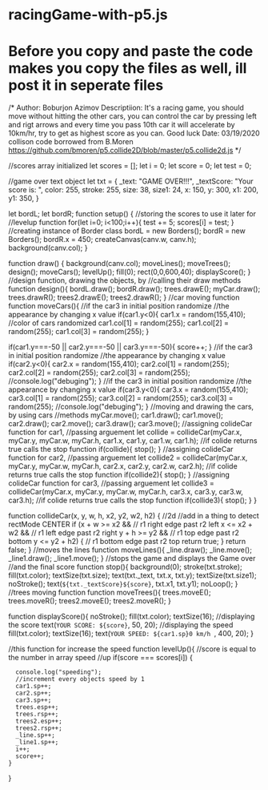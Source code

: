 # racingGame-with-p5.js
# Before you copy and paste the code makes you copy the files as well, ill post it in seperate files
/*
Author: Boburjon Azimov
Descriptiion: It's a racing game, you should move without hitting the other cars, you can control the car by pressing left and rigt arrows
and every time you pass 10th car it will accelerate by 10km/hr, try to get as highest score as you can. Good luck
Date: 03/19/2020
collison code borrowed from B.Moren
https://github.com/bmoren/p5.collide2D/blob/master/p5.collide2d.js
*/


//scores array initialized 
let scores = [];
let i = 0;
let score = 0; 
let test = 0;

//game over text object
let txt = {
  _text: "GAME OVER!!!",
  _textScore: "Your score is: ",
  color: 255,
  stroke: 255,
  size: 38,
  size1: 24,
  x: 150,
  y: 300,
  x1: 200,
  y1: 350,
}

let bordL;
let bordR;
function setup() {
  //storing the scores to use it later for //levelup function
  for(let i=0; i<100;i++){
    test += 5;
    scores[i] = test;
 }
  //creating instance of Border class
  bordL = new Borders();
  bordR = new Borders();
  bordR.x = 450;
  createCanvas(canv.w, canv.h);
  background(canv.col);
}
 
function draw() {
  background(canv.col);
  moveLines();
  moveTrees();
  design();
  moveCars();
  levelUp();
  fill(0);
  rect(0,0,600,40);
  displayScore();
}
//design function, drawing the objects, by //calling their draw methods
function design(){
  bordL.draw();
  bordR.draw();
  trees.drawE();
  myCar.draw();
  trees.drawR();
  trees2.drawE();
  trees2.drawR();
}
//car moving function
function moveCars(){
    //if the car3 in initial position randomize //the appearance by changing x value
  if(car1.y<0){
    car1.x = random(155,410);
    //color of cars randomized
    car1.col[1] = random(255);
    car1.col[2] = random(255);
    car1.col[3] = random(255);
  }
  
  if(car1.y===-50 || car2.y===-50 || car3.y===-50){
      score++;
  }
    //if the car3 in initial position randomize //the appearance by changing x value
  if(car2.y<0){
    car2.x = random(155,410);
    car2.col[1] = random(255);
    car2.col[2] = random(255);
    car2.col[3] = random(255);
    //console.log("debuging");
  }
  //if the car3 in initial position randomize //the appearance by changing x value
  if(car3.y<0){
    car3.x = random(155,410);
    car3.col[1] = random(255);
    car3.col[2] = random(255);
    car3.col[3] = random(255);
    //console.log("debuging");
  }
  //moving and drawing the cars, by using cars //methods
  myCar.move();
  car1.draw();
  car1.move();
  car2.draw();
  car2.move();
  car3.draw();
  car3.move();
  //assigning colideCar function for car1, //passing arguement
  let collide = collideCar(myCar.x, myCar.y, myCar.w, myCar.h, car1.x, car1.y, car1.w, car1.h);
  //if colide returns true calls the stop function
  if(collide){
    stop();
  }
  //assigning colideCar function for car2, //passing arguement
  let collide2 = collideCar(myCar.x, myCar.y, myCar.w, myCar.h, car2.x, car2.y, car2.w, car2.h);
  //if colide returns true calls the stop function
  if(collide2){
    stop();
  }
  //assigning colideCar function for car3, //passing arguement
    let collide3 = collideCar(myCar.x, myCar.y, myCar.w, myCar.h, car3.x, car3.y, car3.w, car3.h);
  //if colide returns true calls the stop function
  if(collide3){
    stop();
  }
}

function collideCar(x, y, w, h, x2, y2, w2, h2) {
  //2d
  //add in a thing to detect rectMode CENTER
  if (x + w >= x2 &&    // r1 right edge past r2 left
      x <= x2 + w2 &&    // r1 left edge past r2 right
      y + h >= y2 &&    // r1 top edge past r2 bottom
      y <= y2 + h2) {    // r1 bottom edge past r2 top
        return true;
  }
  return false;
}
//moves the lines
function moveLines(){
  _line.draw();
  _line.move();
  _line1.draw();
  _line1.move();
}
//stops the game and displays the Game over
//and the final score
function stop(){
    background(0);
    stroke(txt.stroke);
    fill(txt.color);
    textSize(txt.size);
    text(txt._text, txt.x, txt.y);
    textSize(txt.size1);
    noStroke();
    text(`${txt._textScore}${score}`, txt.x1, txt.y1);
     noLoop();
}
//trees moving function
function moveTrees(){
  trees.moveE();
  trees.moveR();
  trees2.moveE();
  trees2.moveR();
}

function displayScore(){
    noStroke();
    fill(txt.color);
    textSize(16);
  //displaying the score
    text(`YOUR SCORE: ${score}`, 50, 20);
  //displaying the speed 
    fill(txt.color);
    textSize(16);
    text(`YOUR SPEED: ${car1.sp}0 km/h `, 400, 20);
}


//this function for increase the speed 
function levelUp(){
  //score is equal to the number in array speed //up
    if(score === scores[i])
    {
      
      console.log("speeding");
      //increment every objects speed by 1
      car1.sp++;
      car2.sp++;
      car3.sp++;
      trees.esp++;
      trees.rsp++;
      trees2.esp++;
      trees2.rsp++;
      _line.sp++;
      _line1.sp++;
      i++;
      score++;
    }
}
